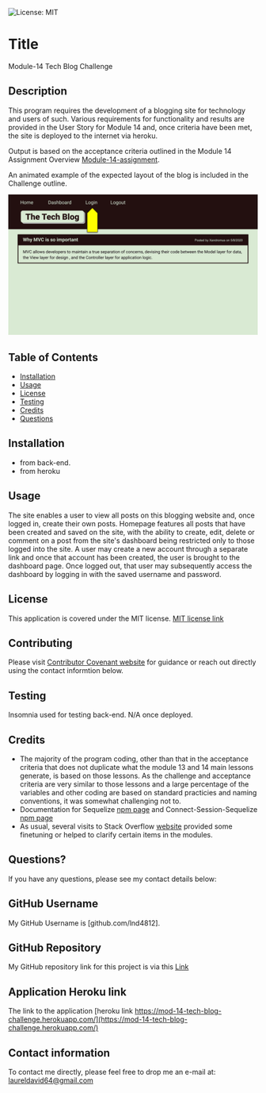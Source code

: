 

![License: MIT](https://img.shields.io/badge/License-MIT-yellow.svg)

# Title

Module-14 Tech Blog Challenge

## Description

This program requires the development of a blogging site for technology and users of such. Various requirements for functionality and results are provided in the User Story for Module 14 and, once criteria have been met, the site is deployed to the internet via heroku.  

Output is based on the acceptance criteria outlined in the Module 14 Assignment Overview [Module-14-assignment](https://courses.bootcampspot.com/courses/1181/assignments/23366?module_item_id=465235).

An animated example of the expected layout of the blog is included in the Challenge outline.

![example](/public/images/14-mvc-homework-demo-01.gif)

## Table of Contents

* [Installation](#installation)
* [Usage](#usage)
* [License](#license)
* [Testing](#testing)
* [Credits](#credits)
* [Questions](#questions)

## Installation

* from back-end.
* from heroku

## Usage

The site enables a user to view all posts on this blogging website and, once logged in, create their own posts. Homepage features all posts that have been created and saved on the site, with the ability to create, edit, delete or comment on a post from the site's dashboard being restricted only to those logged into the site.  A user may create a new account through a separate link and once that account has been created, the user is brought to the dashboard page.  Once logged out, that user may subsequently access the dashboard by logging in with the saved username and password.

## License

This application is covered under the MIT license.  [MIT license link](https://choosealicense.com/licenses/mit/)

## Contributing

Please visit [Contributor Covenant website](https://contributor-covenant.org) for guidance or reach out directly using the contact informtion below.

## Testing

Insomnia used for testing back-end. N/A once deployed.

## Credits

* The majority of the program coding, other than that in the acceptance criteria that does not duplicate what the module 13 and 14 main lessons generate, is based on those lessons.  As the challenge and acceptance criteria are very similar to those lessons and a large percentage of the variables and other coding are based on standard practicies and naming conventions, it was somewhat challenging not to.  
* Documentation for Sequelize [npm page](https://www.npmjs.com/package/sequelize) and Connect-Session-Sequelize [npm page](https://www.npmjs.com/package/connect-session-sequelize)
* As usual, several visits to Stack Overflow [website](https://stackoverflow.com) provided some finetuning or helped to clarify certain items in the modules.

## Questions?

If you have any questions, please see my contact details below:

## GitHub Username

My GitHub Username is [github.com/lnd4812].  

## GitHub Repository

My GitHub repository link for this project is via this [Link](https://github.com/lnd4812/mod-14-tech-blog-challenge)

## Application Heroku link

The link to the application [heroku link https://mod-14-tech-blog-challenge.herokuapp.com/](https://mod-14-tech-blog-challenge.herokuapp.com/)

## Contact information

To contact me directly, please feel free to drop me an e-mail at: <a hef="mailto:laureldavid64@gmail.com">laureldavid64@gmail.com</a>
